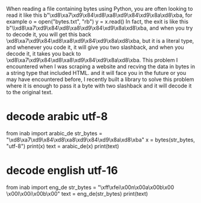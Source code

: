 When reading a file containing bytes using Python, you are often looking to read it like this b"\xd8\xa7\xd9\x84\xd8\xa8\xd9\x84\xd9\x8a\xd8\xba, 
for example
o = open("bytes.txt", "rb")
y = x.read()
In fact, the exit is like this b"\\\xd8\\xa7\\xd9\\x84\\xd8\\xa8\\xd9\\x84\\xd9\\x8a\\xd8\\xba, and when you try to decode it, you will get this back \xd8\xa7\xd9\x84\xd8\xa8\xd9\x84\xd9\x8a\xd8\xba, but it is a literal type, and whenever you code it, it will give you two slashback, and when you decode it, it takes you back to \xd8\xa7\xd9\x84\xd8\xa8\xd9\x84\xd9\x8a\xd8\xba.
This problem I encountered when I was scraping a website and recving the data in bytes in a string type that included HTML. and it will face you in the future or you may have encountered before,
I recently built a library to solve this problem where it is enough to pass it a byte with two slashback and it will decode it to the original text.

# decode arabic utf-8 
from inab import arabic_de
str_bytes = "\\xd8\xa7\\xd9\\x84\\xd8\\xa8\\xd9\\x84\\xd9\\x8a\\xd8\\xba"
x = bytes(str_bytes, "utf-8")
print(x)
text = arabic_de(x)
print(text)

# decode english utf-16
from inab import eng_de
str_bytes = "\\xff\\xfei\\x00n\\x00a\\x00b\\x00 \\x00l\\x00i\\x00b\\x00"
text = eng_de(str_bytes)
print(text)
